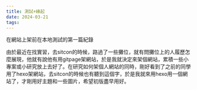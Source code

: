 ```yaml
---
title: 測試+緣起
date: 2024-03-21 
tags: 
---
```

在網站上架前在本地測試的第一篇紀錄
<!-- more -->
由於最近在找實習，去sitcon的時候，路過了一些攤位，就有問攤位上的人履歷怎麼展現，他就有說他有用gitpage架網站，於是我就決定來架個網站，累積一些小專案或小研究放上去好了。在研究如何架個人網站的同時，剛好看到了之前的同學用了hexo架網站，去sitcon的時候也有聽到這個字，於是我就來用hexo用一個網站了，才剛用好主題和一些圖片，希望初版盡早用好。